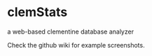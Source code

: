 clemStats
=========

a web-based clementine database analyzer

Check the github wiki for example screenshots.
